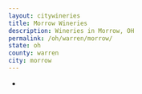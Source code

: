 ```yaml
---
layout: citywineries
title: Morrow Wineries
description: Wineries in Morrow, OH
permalink: /oh/warren/morrow/
state: oh
county: warren
city: morrow
---
```

-
